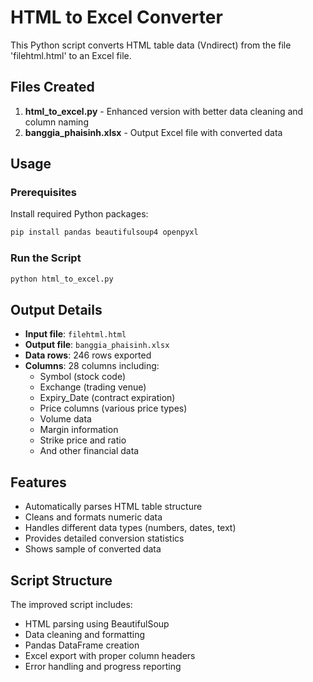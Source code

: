 # HTML to Excel Converter

This Python script converts HTML table data (Vndirect) from the file 'filehtml.html' to an Excel file.

## Files Created

1. **html_to_excel.py** - Enhanced version with better data cleaning and column naming
2. **banggia_phaisinh.xlsx** - Output Excel file with converted data

## Usage

### Prerequisites
Install required Python packages:
```bash
pip install pandas beautifulsoup4 openpyxl
```

### Run the Script
```bash
python html_to_excel.py
```

## Output Details

- **Input file**: `filehtml.html`
- **Output file**: `banggia_phaisinh.xlsx`
- **Data rows**: 246 rows exported
- **Columns**: 28 columns including:
  - Symbol (stock code)
  - Exchange (trading venue)
  - Expiry_Date (contract expiration)
  - Price columns (various price types)
  - Volume data
  - Margin information
  - Strike price and ratio
  - And other financial data

## Features

- Automatically parses HTML table structure
- Cleans and formats numeric data
- Handles different data types (numbers, dates, text)
- Provides detailed conversion statistics
- Shows sample of converted data

## Script Structure

The improved script includes:
- HTML parsing using BeautifulSoup
- Data cleaning and formatting
- Pandas DataFrame creation
- Excel export with proper column headers
- Error handling and progress reporting